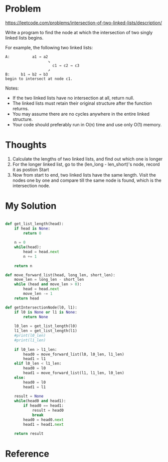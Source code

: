 # Problem

https://leetcode.com/problems/intersection-of-two-linked-lists/description/


Write a program to find the node at which the intersection of two singly linked lists begins.


For example, the following two linked lists:

```
A:          a1 → a2
                   ↘
                     c1 → c2 → c3
                   ↗            
B:     b1 → b2 → b3
begin to intersect at node c1.
```

Notes:

* If the two linked lists have no intersection at all, return null.
* The linked lists must retain their original structure after the function returns.
* You may assume there are no cycles anywhere in the entire linked structure.
* Your code should preferably run in O(n) time and use only O(1) memory.

# Thoughts

1. Calculate the lengths of two linked lists, and find out which one is longer
2. For the longer linked list, go to the (len_long - len_short)'s node, record it as postion Start
3. Now from start to end, two linked lists have the same length. Visit the nodes one by one and compare till the same node is found, which is the intersection node.

# My Solution

```python

def get_list_length(head):
    if head is None:
        return 0
    
    n = 0
    while(head):
        head = head.next
        n += 1
    
    return n

def move_forward_list(head, long_len, short_len):
    move_len = long_len - short_len
    while (head and move_len > 0):
        head = head.next
        move_len -= 1
    return head

def getIntersectionNode(l0, l1):
    if l0 is None or l1 is None:
        return None
    
    l0_len = get_list_length(l0)
    l1_len = get_list_length(l1)
    #print(l0_len)
    #print(l1_len)
    
    if l0_len > l1_len:
        head0 = move_forward_list(l0, l0_len, l1_len)
        head1 = l1
    elif l0_len < l1_len:
        head0 = l0
        head1 = move_forward_list(l1, l1_len, l0_len)
    else:
        head0 = l0
        head1 = l1
    
    result = None
    while(head0 and head1):
        if head0 == head1:
            result = head0
            break
        head0 = head0.next
        head1 = head1.next

    return result
```

# Reference


